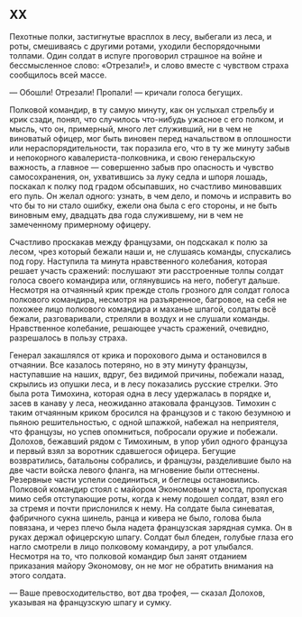 ## XX

Пехотные полки, застигнутые врасплох в лесу, выбегали из леса, и роты, смешиваясь с другими ротами, уходили беспорядочными толпами. Один солдат в испуге проговорил страшное на войне и бессмысленное слово: «Отрезали!», и слово вместе с чувством страха сообщилось всей массе.

— Обошли! Отрезали! Пропали! — кричали голоса бегущих.

Полковой командир, в ту самую минуту, как он услыхал стрельбу и крик сзади, понял, что случилось что-нибудь ужасное с его полком, и мысль, что он, примерный, много лет служивший, ни в чем не виноватый офицер, мог быть виновен перед начальством в оплошности или нераспорядительности, так поразила его, что в ту же минуту забыв и непокорного кавалериста-полковника, и свою генеральскую важность, а главное — совершенно забыв про опасность и чувство самосохранения, он, ухватившись за луку седла и шпоря лошадь, поскакал к полку под градом обсыпавших, но счастливо миновавших его пуль. Он желал одного: узнать, в чем дело, и помочь и исправить во что бы то ни стало ошибку, ежели она была с его стороны, и не быть виновным ему, двадцать два года служившему, ни в чем не замеченному примерному офицеру.

Счастливо проскакав между французами, он подскакал к полю за лесом, чрез который бежали наши и, не слушаясь команды, спускались под гору. Наступила та минута нравственного колебания, которая решает участь сражений: послушают эти расстроенные толпы солдат голоса своего командира или, оглянувшись на него, побегут дальше. Несмотря на отчаянный крик прежде столь грозного для солдат голоса полкового командира, несмотря на разъяренное, багровое, на себя не похожее лицо полкового командира и маханье шпагой, солдаты всё бежали, разговаривали, стреляли в воздух и не слушали команды. Нравственное колебание, решающее участь сражений, очевидно, разрешалось в пользу страха.

Генерал закашлялся от крика и порохового дыма и остановился в отчаянии. Все казалось потеряно, но в эту минуту французы, наступавшие на наших, вдруг, без видимой причины, побежали назад, скрылись из опушки леса, и в лесу показались русские стрелки. Это была рота Тимохина, которая одна в лесу удержалась в порядке и, засев в канаву у леса, неожиданно атаковала французов. Тимохин с таким отчаянным криком бросился на французов и с такою безумною и пьяною решительностью, с одной шпажкой, набежал на неприятеля, что французы, но успев опомниться, побросали оружие и побежали. Долохов, бежавший рядом с Тимохиным, в упор убил одного француза и первый взял за воротник сдавшегося офицера. Бегущие возвратились, батальоны собрались, и французы, разделившие было на две части войска левого фланга, на мгновение были оттеснены. Резервные части успели соединиться, и беглецы остановились. Полковой командир стоял с майором Экономовым у моста, пропуская мимо себя отступающие роты, когда к нему подошел солдат, взял его за стремя и почти прислонился к нему. На солдате была синеватая, фабричного сукна шинель, ранца и кивера не было, голова была повязана, и через плечо была надета французская зарядная сумка. Он в руках держал офицерскую шпагу. Солдат был бледен, голубые глаза его нагло смотрели в лицо полковому командиру, а рот улыбался. Несмотря на то, что полковой командир был занят отданием приказания майору Экономову, он не мог не обратить внимания на этого солдата.

— Ваше превосходительство, вот два трофея, — сказал Долохов, указывая на французскую шпагу и сумку.

